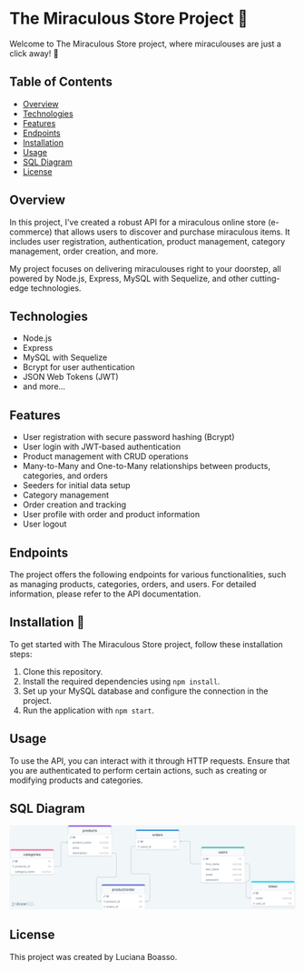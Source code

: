 # The Miraculous Store Project 🐞

Welcome to The Miraculous Store project, where miraculouses are just a click away! 🌟

## Table of Contents
- [Overview](#overview)
- [Technologies](#technologies)
- [Features](#features)
- [Endpoints](#endpoints)
- [Installation](#installation)
- [Usage](#usage)
- [SQL Diagram](#SQLdiagram)
- [License](#license)

## Overview
In this project, I've created a robust API for a miraculous online store (e-commerce) that allows users to discover and purchase miraculous items. It includes user registration, authentication, product management, category management, order creation, and more.

My project focuses on delivering miraculouses right to your doorstep, all powered by Node.js, Express, MySQL with Sequelize, and other cutting-edge technologies.

## Technologies
- Node.js
- Express
- MySQL with Sequelize
- Bcrypt for user authentication
- JSON Web Tokens (JWT)
- and more...

## Features
- User registration with secure password hashing (Bcrypt)
- User login with JWT-based authentication
- Product management with CRUD operations
- Many-to-Many and One-to-Many relationships between products, categories, and orders
- Seeders for initial data setup
- Category management
- Order creation and tracking
- User profile with order and product information
- User logout

## Endpoints
The project offers the following endpoints for various functionalities, such as managing products, categories, orders, and users. For detailed information, please refer to the API documentation.

## Installation 🔧
To get started with The Miraculous Store project, follow these installation steps:
1. Clone this repository.
2. Install the required dependencies using `npm install`.
3. Set up your MySQL database and configure the connection in the project.
4. Run the application with `npm start`.

## Usage
To use the API, you can interact with it through HTTP requests. Ensure that you are authenticated to perform certain actions, such as creating or modifying products and categories.

## SQL Diagram

![foto](./diagram.png)

## License
This project was created by Luciana Boasso. 
